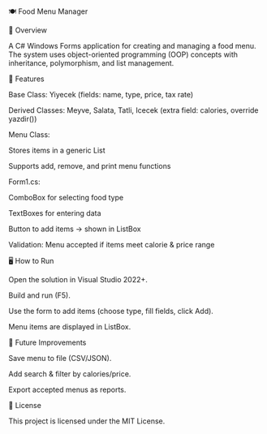 🍽️ Food Menu Manager

📌 Overview

A C# Windows Forms application for creating and managing a food menu.
The system uses object-oriented programming (OOP) concepts with inheritance, polymorphism, and list management.

🚀 Features

Base Class: Yiyecek (fields: name, type, price, tax rate)

Derived Classes: Meyve, Salata, Tatli, Icecek (extra field: calories, override yazdir())

Menu Class:

Stores items in a generic List<Yiyecek>

Supports add, remove, and print menu functions

Form1.cs:

ComboBox for selecting food type

TextBoxes for entering data

Button to add items → shown in ListBox

Validation: Menu accepted if items meet calorie & price range


🖥️ How to Run

Open the solution in Visual Studio 2022+.

Build and run (F5).

Use the form to add items (choose type, fill fields, click Add).

Menu items are displayed in ListBox.

🔮 Future Improvements

Save menu to file (CSV/JSON).

Add search & filter by calories/price.

Export accepted menus as reports.

📜 License

This project is licensed under the MIT License.
